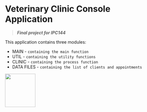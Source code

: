 # **Veterinary Clinic Console Application**
> ***Final project for IPC144***

This application contains three modules:
  - MAIN       - `containing the main function`
  - UTIL       - `containing the utility functions`
  - CLINIC     - `containing the process function`
  - DATA FILES - `containing the list of clients and appointments`

<img src="https://upload.wikimedia.org/wikipedia/commons/1/19/C_Logo.png" alt=" " width="100" height="110">
